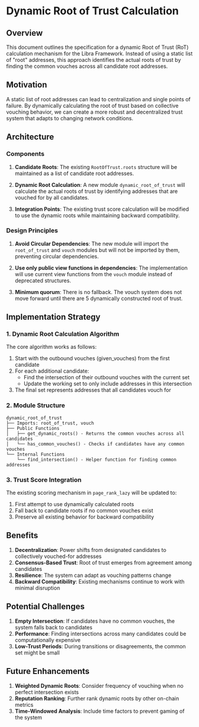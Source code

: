 # Dynamic Root of Trust Calculation

## Overview

This document outlines the specification for a dynamic Root of Trust (RoT) calculation mechanism for the Libra Framework. Instead of using a static list of "root" addresses, this approach identifies the actual roots of trust by finding the common vouches across all candidate root addresses.

## Motivation

A static list of root addresses can lead to centralization and single points of failure. By dynamically calculating the root of trust based on collective vouching behavior, we can create a more robust and decentralized trust system that adapts to changing network conditions.

## Architecture

### Components

1. **Candidate Roots**: The existing `RootOfTrust.roots` structure will be maintained as a list of candidate root addresses.

2. **Dynamic Root Calculation**: A new module `dynamic_root_of_trust` will calculate the actual roots of trust by identifying addresses that are vouched for by all candidates.

3. **Integration Points**: The existing trust score calculation will be modified to use the dynamic roots while maintaining backward compatibility.

### Design Principles

1. **Avoid Circular Dependencies**: The new module will import the `root_of_trust` and `vouch` modules but will not be imported by them, preventing circular dependencies.

2. **Use only public view functions in dependencies**: The implementation will use current view functions from the `vouch` module instead of deprecated structures.

3. **Minimum quorum**: There is no fallback. The vouch system does not move forward until there are 5 dynamically constructed root of trust.

## Implementation Strategy

### 1. Dynamic Root Calculation Algorithm

The core algorithm works as follows:
1. Start with the outbound vouches (given_vouches) from the first candidate
2. For each additional candidate:
   - Find the intersection of their outbound vouches with the current set
   - Update the working set to only include addresses in this intersection
3. The final set represents addresses that all candidates vouch for

### 2. Module Structure

```
dynamic_root_of_trust
├── Imports: root_of_trust, vouch
├── Public Functions
│   ├── get_dynamic_roots() - Returns the common vouches across all candidates
│   └── has_common_vouches() - Checks if candidates have any common vouches
└── Internal Functions
    └── find_intersection() - Helper function for finding common addresses
```

### 3. Trust Score Integration

The existing scoring mechanism in `page_rank_lazy` will be updated to:
1. First attempt to use dynamically calculated roots
2. Fall back to candidate roots if no common vouches exist
3. Preserve all existing behavior for backward compatibility

## Benefits

1. **Decentralization**: Power shifts from designated candidates to collectively vouched-for addresses
2. **Consensus-Based Trust**: Root of trust emerges from agreement among candidates
3. **Resilience**: The system can adapt as vouching patterns change
4. **Backward Compatibility**: Existing mechanisms continue to work with minimal disruption

## Potential Challenges

1. **Empty Intersection**: If candidates have no common vouches, the system falls back to candidates
2. **Performance**: Finding intersections across many candidates could be computationally expensive
3. **Low-Trust Periods**: During transitions or disagreements, the common set might be small

## Future Enhancements

1. **Weighted Dynamic Roots**: Consider frequency of vouching when no perfect intersection exists
2. **Reputation Ranking**: Further rank dynamic roots by other on-chain metrics
3. **Time-Windowed Analysis**: Include time factors to prevent gaming of the system
